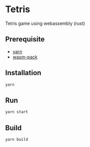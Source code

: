 # Tetris

Tetris game using webassembly (rust)

## Prerequisite

- [yarn](https://yarnpkg.com/en/docs/install)
- [wasm-pack](https://github.com/rustwasm/wasm-pack/blob/master/docs/src/setup.md#installing-wasm-pack)

## Installation

```sh
yarn
```

## Run

```sh
yarn start
```

## Build

```sh
yarn build
```
